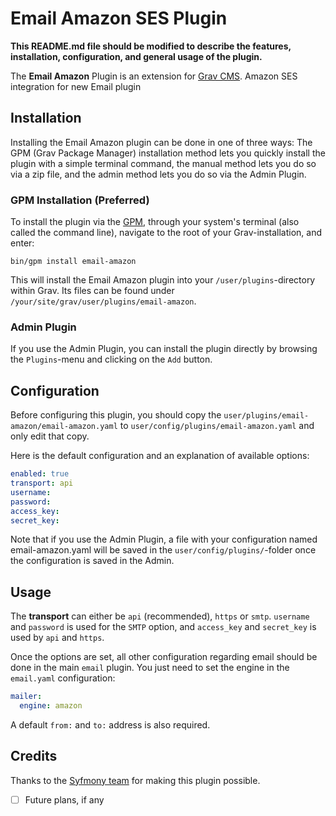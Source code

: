 # Email Amazon SES Plugin

**This README.md file should be modified to describe the features, installation, configuration, and general usage of the plugin.**

The **Email Amazon** Plugin is an extension for [Grav CMS](https://github.com/getgrav/grav). Amazon SES integration for new Email plugin

## Installation

Installing the Email Amazon plugin can be done in one of three ways: The GPM (Grav Package Manager) installation method lets you quickly install the plugin with a simple terminal command, the manual method lets you do so via a zip file, and the admin method lets you do so via the Admin Plugin.

### GPM Installation (Preferred)

To install the plugin via the [GPM](https://learn.getgrav.org/cli-console/grav-cli-gpm), through your system's terminal (also called the command line), navigate to the root of your Grav-installation, and enter:

    bin/gpm install email-amazon

This will install the Email Amazon plugin into your `/user/plugins`-directory within Grav. Its files can be found under `/your/site/grav/user/plugins/email-amazon`.

### Admin Plugin

If you use the Admin Plugin, you can install the plugin directly by browsing the `Plugins`-menu and clicking on the `Add` button.

## Configuration

Before configuring this plugin, you should copy the `user/plugins/email-amazon/email-amazon.yaml` to `user/config/plugins/email-amazon.yaml` and only edit that copy.

Here is the default configuration and an explanation of available options:

```yaml
enabled: true
transport: api
username:
password:
access_key:
secret_key:
```

Note that if you use the Admin Plugin, a file with your configuration named email-amazon.yaml will be saved in the `user/config/plugins/`-folder once the configuration is saved in the Admin.

## Usage

The **transport** can either be `api` (recommended), `https` or `smtp`.  `username` and `password` is used for the `SMTP` option, and `access_key` and `secret_key` is used by `api` and `https`.

Once the options are set, all other configuration regarding email should be done in the main `email` plugin.  You just need to set the engine in the `email.yaml` configuration:

```yaml
mailer:
  engine: amazon
```

A default `from:` and `to:` address is also required.

## Credits

Thanks to the [Syfmony team](https://symfony.com) for making this plugin possible.


- [ ] Future plans, if any

